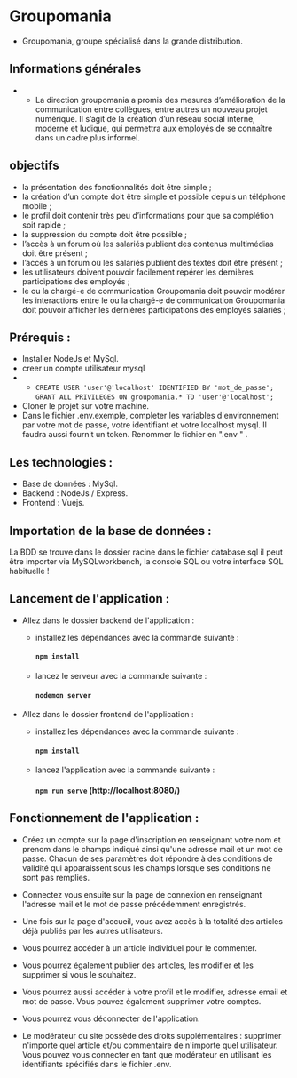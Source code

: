 # Groupomania #

-  Groupomania, groupe spécialisé dans la grande distribution.

## Informations générales

- - La direction groupomania a promis des mesures d’amélioration de la communication entre collègues,
entre autres un nouveau projet numérique. Il s’agit de la création d’un réseau social interne,
moderne et ludique, qui permettra aux employés de se connaître dans un cadre plus informel.

## objectifs

- la présentation des fonctionnalités doit être simple ;
- la création d’un compte doit être simple et possible depuis un téléphone mobile ;
- le profil doit contenir très peu d’informations pour que sa complétion soit rapide ;
- la suppression du compte doit être possible ;
- l’accès à un forum où les salariés publient des contenus multimédias doit être présent ;
- l’accès à un forum où les salariés publient des textes doit être présent ;
- les utilisateurs doivent pouvoir facilement repérer les dernières participations des employés ;
- le ou la chargé-e de communication Groupomania doit pouvoir modérer les interactions entre
le ou la chargé-e de communication Groupomania doit pouvoir afficher les dernières participations des employés salariés ;

## Prérequis :

- Installer NodeJs et MySql.
- creer un compte utilisateur mysql
- - `CREATE USER 'user'@'localhost' IDENTIFIED BY 'mot_de_passe';`
`GRANT ALL PRIVILEGES ON groupomania.* TO 'user'@'localhost';`
- Cloner le projet sur votre machine.
- Dans le fichier .env.exemple, completer les variables d'environnement par votre mot de passe, votre identifiant  et votre localhost mysql. Il faudra aussi fournit un token.   Renommer le fichier en ".env " .

## Les technologies :

- Base de données : MySql.
- Backend : NodeJs / Express.
- Frontend : Vuejs.

## Importation de la base de données :

La BDD se trouve dans le dossier racine dans le fichier database.sql il peut être importer via MySQLworkbench, la console SQL ou votre interface SQL habituelle !

## Lancement de l'application :

- Allez dans le dossier backend de l'application :

  - installez les dépendances avec la commande suivante :
    #### `npm install`
  - lancez le serveur avec la commande suivante :
    #### `nodemon server`
    
- Allez dans le dossier frontend de l'application :

  - installez les dépendances avec la commande suivante :
    #### `npm install`
  - lancez l'application avec la commande suivante :
    #### `npm run serve` (http://localhost:8080/)


## Fonctionnement de l'application :

- Créez un compte sur la page d'inscription en renseignant votre nom et prenom dans le champs indiqué ainsi qu'une adresse mail et un mot de passe. 
  Chacun de ses paramètres doit répondre à des conditions de validité qui apparaissent sous les champs lorsque ses conditions ne sont pas remplies.

- Connectez vous ensuite sur la page de connexion en renseignant l'adresse mail et le mot de passe précédemment enregistrés.

- Une fois sur la page d'accueil, vous avez accès à la totalité des articles déjà publiés par les autres utilisateurs. 

- Vous pourrez accéder à un article individuel pour le commenter.

- Vous pourrez également publier des articles, les modifier et les supprimer si vous le souhaitez.

- Vous pourrez aussi accéder à votre profil et le modifier, adresse email et mot de passe. Vous pouvez également supprimer votre comptes.

- Vous pourrez vous déconnecter de l'application.

- Le modérateur du site possède des droits supplémentaires : supprimer n'importe quel article et/ou commentaire de n'importe quel utilisateur.
  Vous pouvez vous connecter en tant que modérateur en utilisant les identifiants spécifiés dans le fichier .env.
